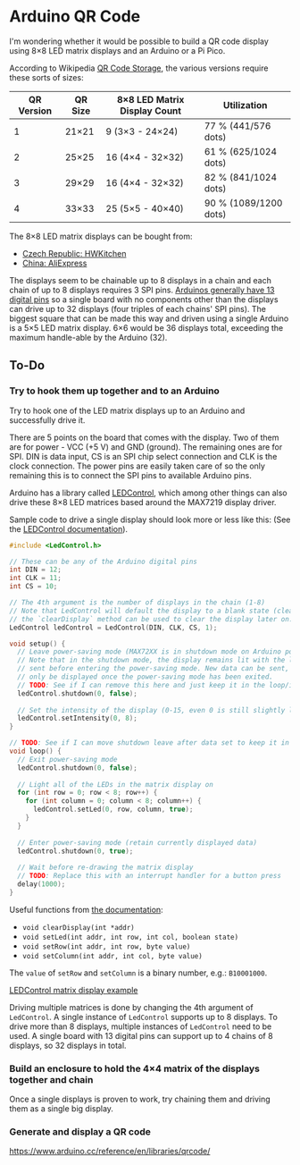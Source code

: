 # Arduino QR Code

I'm wondering whether it would be possible to build a QR code display using 8×8
LED matrix displays and an Arduino or a Pi Pico.

According to Wikipedia [QR Code Storage](https://en.wikipedia.org/wiki/QR_code#Storage),
the various versions require these sorts of sizes:

| QR Version | QR Size | 8×8 LED Matrix Display Count | Utilization           |
|------------|---------|------------------------------|-----------------------|
| 1          | 21×21   | 9 (3×3 - 24×24)              | 77 % (441/576 dots)   |
| 2          | 25×25   | 16 (4×4 - 32×32)             | 61 % (625/1024 dots)  |
| 3          | 29×29   | 16 (4×4 - 32×32)             | 82 % (841/1024 dots)  |
| 4          | 33×33   | 25 (5×5 - 40×40)             | 90 % (1089/1200 dots) |

The 8×8 LED matrix displays can be bought from:

- [Czech Republic: HWKitchen](https://www.hwkitchen.cz/8x8-led-matrix-cervena-s-max7219-diy-kit)
- [China: AliExpress](https://www.aliexpress.com/item/32849877252.html)

The displays seem to be chainable up to 8 displays in a chain and each chain of
up to 8 displays requires 3 SPI pins. [Arduinos generally have 13 digital pins](https://www.arduino.cc/en/reference/board)
so a single board with no components other than the displays can drive up to
32 displays (four triples of each chains' SPI pins). The biggest square that can
be made this way and driven using a single Arduino is a 5×5 LED matrix display.
6×6 would be 36 displays total, exceeding the maximum handle-able by the Arduino
(32).

## To-Do

### Try to hook them up together and to an Arduino

Try to hook one of the LED matrix displays up to an Arduino and successfully
drive it.

There are 5 points on the board that comes with the display. Two of them are for
power - VCC (+5 V) and GND (ground). The remaining ones are for SPI. DIN is data
input, CS is an SPI chip select connection and CLK is the clock connection. The
power pins are easily taken care of so the only remaining this is to connect the
SPI pins to available Arduino pins.

Arduino has a library called [LEDControl](https://www.arduino.cc/reference/en/libraries/ledcontrol/),
which among other things can also drive these 8×8 LED matrices based around the
MAX7219 display driver.

Sample code to drive a single display should look more or less like this:
(See the [LEDControl documentation](http://wayoda.github.io/LedControl/pages/software)).

```ino
#include <LedControl.h>

// These can be any of the Arduino digital pins
int DIN = 12;
int CLK = 11;
int CS = 10;

// The 4th argument is the number of displays in the chain (1-8)
// Note that LedControl will default the display to a blank state (cleared),
// the `clearDisplay` method can be used to clear the display later on.
LedControl ledControl = LedControl(DIN, CLK, CS, 1);

void setup() {
  // Leave power-saving mode (MAX72XX is in shutdown mode on Arduino power-up)
  // Note that in the shutdown mode, the display remains lit with the last data
  // sent before entering the power-saving mode. New data can be sent, but will
  // only be displayed once the power-saving mode has been exited.
  // TODO: See if I can remove this here and just keep it in the loop/interrupt
  ledControl.shutdown(0, false);
  
  // Set the intensity of the display (0-15, even 0 is still slightly lit)
  ledControl.setIntensity(0, 8);
}

// TODO: See if I can move shutdown leave after data set to keep it in it longer
void loop() {
  // Exit power-saving mode
  ledControl.shutdown(0, false);
  
  // Light all of the LEDs in the matrix display on
  for (int row = 0; row < 8; row++) {
    for (int column = 0; column < 8; column++) {
      ledControl.setLed(0, row, column, true);
    }
  }
  
  // Enter power-saving mode (retain currently displayed data)
  ledControl.shutdown(0, true);
  
  // Wait before re-drawing the matrix display
  // TODO: Replace this with an interrupt handler for a button press
  delay(1000);
}
```

Useful functions from [the documentation](http://wayoda.github.io/LedControl/pages/software):

- `void clearDisplay(int *addr)`
- `void setLed(int addr, int row, int col, boolean state)`
- `void setRow(int addr, int row, byte value)`
- `void setColumn(int addr, int col, byte value)`

The `value` of `setRow` and `setColumn` is a binary number, e.g.: `B10001000`.

[LEDControl matrix display example](https://github.com/wayoda/LedControl/blob/master/examples/LCDemoMatrix/LCDemoMatrix.ino)

Driving multiple matrices is done by changing the 4th argument of `LedControl`.
A single instance of `LedControl` supports up to 8 displays. To drive more than
8 displays, multiple instances of `LedControl` need to be used. A single board
with 13 digital pins can support up to 4 chains of 8 displays, so 32 displays in
total.

### Build an enclosure to hold the 4×4 matrix of the displays together and chain

Once a single displays is proven to work, try chaining them and driving them as
a single big display.

### Generate and display a QR code

https://www.arduino.cc/reference/en/libraries/qrcode/
